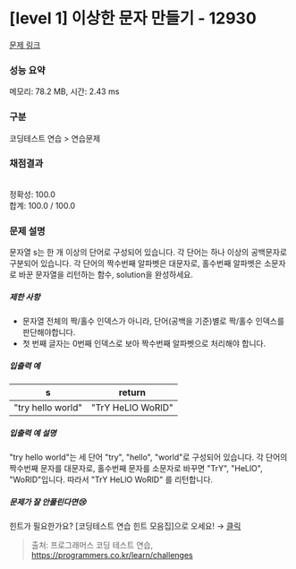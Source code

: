# [level 1] 이상한 문자 만들기 - 12930 

[문제 링크](https://school.programmers.co.kr/learn/courses/30/lessons/12930) 

### 성능 요약

메모리: 78.2 MB, 시간: 2.43 ms

### 구분

코딩테스트 연습 > 연습문제

### 채점결과

<br/>정확성: 100.0<br/>합계: 100.0 / 100.0

### 문제 설명

<p>문자열 s는 한 개 이상의 단어로 구성되어 있습니다. 각 단어는 하나 이상의 공백문자로 구분되어 있습니다. 각 단어의 짝수번째 알파벳은 대문자로, 홀수번째 알파벳은 소문자로 바꾼 문자열을 리턴하는 함수, solution을 완성하세요.</p>

<h5>제한 사항</h5>

<ul>
<li>문자열 전체의 짝/홀수 인덱스가 아니라, 단어(공백을 기준)별로 짝/홀수 인덱스를 판단해야합니다.</li>
<li>첫 번째 글자는 0번째 인덱스로 보아 짝수번째 알파벳으로 처리해야 합니다.</li>
</ul>

<h5>입출력 예</h5>
<table class="table">
        <thead><tr>
<th>s</th>
<th>return</th>
</tr>
</thead>
        <tbody><tr>
<td>"try hello world"</td>
<td>"TrY HeLlO WoRlD"</td>
</tr>
</tbody>
      </table>
<h5>입출력 예 설명</h5>

<p>"try hello world"는 세 단어 "try", "hello", "world"로 구성되어 있습니다. 각 단어의 짝수번째 문자를 대문자로, 홀수번째 문자를 소문자로 바꾸면 "TrY", "HeLlO", "WoRlD"입니다. 따라서 "TrY HeLlO WoRlD" 를 리턴합니다.</p>

<h5>문제가 잘 안풀린다면😢</h5>

<p>힌트가 필요한가요? [코딩테스트 연습 힌트 모음집]으로 오세요! → <a href="https://school.programmers.co.kr/learn/courses/14743?itm_content=lesson12930" target="_blank" rel="noopener">클릭</a></p>


> 출처: 프로그래머스 코딩 테스트 연습, https://programmers.co.kr/learn/challenges